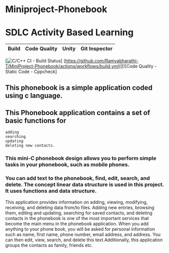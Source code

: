 # Miniproject-Phonebook
# SDLC Activity Based Learning
Build | Code Quality | Unity | Git Inspector
|---------|------------|-----------|----------------
[![C/C++ CI - Build Status](https://github.com/Ramyabharathi-T/MiniProject-Phonebook/actions/workflows/build.yml/badge.svg)]
(https://github.com/Ramyabharathi-T/MiniProject-Phonebook/actions/workflows/build.yml)|[![Code Quality - Static Code - Cppcheck]
## This phonebook is a simple application coded using c language.
## This Phonebook application contains a set of basic functions for 
    adding 
    searching
    updating 
    deleting new contacts. 
 ### This mini-C phonebook design allows you to perform simple tasks in your phonebook, such as mobile phones. 
 ### You can add text to the phonebook, find, edit, search, and delete. The concept linear data structure is used in this project.  It uses functions and data structure.
 This application provides information on adding, viewing, modifying, receiving, and deleting data from/to files. Adding new entries, browsing them, editing and updating, searching for saved contacts, and deleting contacts in the phonebook is one of the most important services that become the main menu in the phonebook application. When you add anything to your phone book, you will be asked for personal information such as name, first name, phone number,  email address, and address. You can then edit, view, search, and delete this text.Additionally, this application groups the contacts as family, friends etc.
